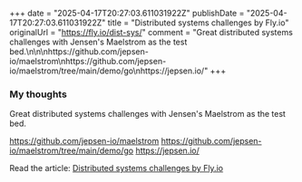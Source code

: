 +++
date = "2025-04-17T20:27:03.611031922Z"
publishDate = "2025-04-17T20:27:03.611031922Z"
title = "Distributed systems challenges by Fly.io"
originalUrl = "https://fly.io/dist-sys/"
comment = "Great distributed systems challenges with Jensen's Maelstrom as the test bed.\n\n\nhttps://github.com/jepsen-io/maelstrom\nhttps://github.com/jepsen-io/maelstrom/tree/main/demo/go\nhttps://jepsen.io/"
+++

### My thoughts

Great distributed systems challenges with Jensen's Maelstrom as the test bed.


https://github.com/jepsen-io/maelstrom
https://github.com/jepsen-io/maelstrom/tree/main/demo/go
https://jepsen.io/

Read the article: [Distributed systems challenges by Fly.io](https://fly.io/dist-sys/)
